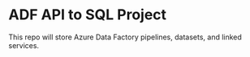 # ADF API to SQL Project
This repo will store Azure Data Factory pipelines, datasets, and linked services.
